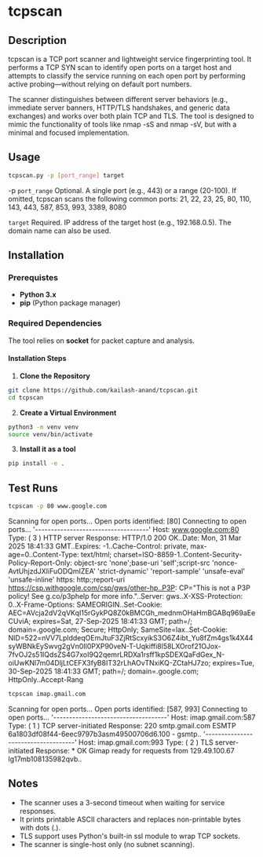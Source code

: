 # tcpscan

## Description
tcpscan is a TCP port scanner and lightweight service fingerprinting tool. It performs a TCP SYN scan to identify open ports on a target host and attempts to classify the service running on each open port by performing active probing—without relying on default port numbers.

The scanner distinguishes between different server behaviors (e.g., immediate server banners, HTTP/TLS handshakes, and generic data exchanges) and works over both plain TCP and TLS. The tool is designed to mimic the functionality of tools like nmap -sS and nmap -sV, but with a minimal and focused implementation.

## Usage

```sh
tcpscan.py -p [port_range] target
```

-p `port_range`
    Optional. A single port (e.g., 443) or a range (20-100).
    If omitted, tcpscan scans the following common ports: 21, 22, 23, 25, 80, 110, 143, 443, 587, 853, 993, 3389, 8080

`target`
    Required. IP address of the target host (e.g., 192.168.0.5). The domain name can also be used.

## Installation

### Prerequistes
- **Python 3.x**
- **pip** (Python package manager)

### **Required Dependencies**
The tool relies on **socket** for packet capture and analysis.

#### **Installation Steps**
1. **Clone the Repository**
  ```sh
  git clone https://github.com/kailash-anand/tcpscan.git
  cd tcpscan
  ```

2. **Create a Virtual Environment**
  ```sh
  python3 -m venv venv
  source venv/bin/activate
  ```

3. **Install it as a tool**
  ```sh
  pip install -e .
  ```

## Test Runs
```sh
tcpscan -p 80 www.google.com
```
Scanning for open ports...
Open ports identified: [80]
Connecting to open ports...
'------------------------------------'
Host: www.google.com:80
Type: ( 3 ) HTTP server
Response: HTTP/1.0 200 OK..Date: Mon, 31 Mar 2025 18:41:33 GMT..Expires: -1..Cache-Control: private, max-age=0..Content-Type: text/html; charset=ISO-8859-1..Content-Security-Policy-Report-Only: object-src 'none';base-uri 'self';script-src 'nonce-AvtUhjzdJXIiFuODQmIZEA' 'strict-dynamic' 'report-sample' 'unsafe-eval' 'unsafe-inline' https: http:;report-uri https://csp.withgoogle.com/csp/gws/other-hp..P3P: CP="This is not a P3P policy! See g.co/p3phelp for more info."..Server: gws..X-XSS-Protection: 0..X-Frame-Options: SAMEORIGIN..Set-Cookie: AEC=AVcja2dV2qVKqI15rGykPQ8Z0kBMCGh_mednmOHaHmBGABq969aEeCUviA; expires=Sat, 27-Sep-2025 18:41:33 GMT; path=/; domain=.google.com; Secure; HttpOnly; SameSite=lax..Set-Cookie: NID=522=nVV7LplddeqOEmJtuF3ZjRtScxyikS3O6Z4ibt_Yu8fZm4gs1k4X44syWBNkEySwvg2gVn0Il0PXP90veN-T-Uqkiffi8l58LXOrof21OJox-7fvOJ2s51IQdsZS4G7xoI9Q2qemrLRDXa1rsff1kpSDEXQaFdGex_N-oiUwKNl7m04DljLtCEFX3fyB8IT32rLhAOvTNxiKQ-ZCtaHJ7zo; expires=Tue, 30-Sep-2025 18:41:33 GMT; path=/; domain=.google.com; HttpOnly..Accept-Rang

```sh
tcpscan imap.gmail.com
``` 
Scanning for open ports...
Open ports identified: [587, 993]
Connecting to open ports...
'------------------------------------'
Host: imap.gmail.com:587
Type: ( 1 ) TCP server-initiated
Response: 220 smtp.gmail.com ESMTP 6a1803df08f44-6eec9797b3asm49500706d6.100 - gsmtp..
'------------------------------------'
Host: imap.gmail.com:993
Type: ( 2 ) TLS server-initiated
Response: * OK Gimap ready for requests from 129.49.100.67 lg17mb108135982qvb.. 

## Notes
- The scanner uses a 3-second timeout when waiting for service responses.
- It prints printable ASCII characters and replaces non-printable bytes with dots (.).
- TLS support uses Python's built-in ssl module to wrap TCP sockets.
- The scanner is single-host only (no subnet scanning).
